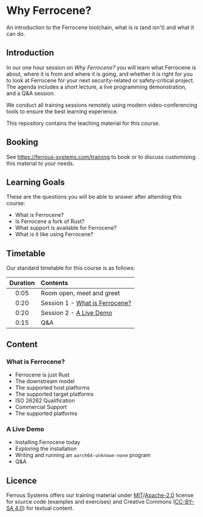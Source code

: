 # Why Ferrocene?

An introduction to the Ferrocene toolchain, what is is (and isn't) and what it
can do.

## Introduction

In our one hour session on _Why Ferrocene?_ you will learn what Ferrocene is
about, where it is from and where it is going, and whether it is right for you
to look at Ferrocene for your next security-related or safety-critical project.
The agenda includes a short lecture, a live programming demonstration, and a
Q&A session.

We conduct all training sessions remotely using modern video-conferencing tools
to ensure the best learning experience.

This repository contains the teaching material for this course.

## Booking

See <https://ferrous-systems.com/training> to book or to discuss customising
this material to your needs.

## Learning Goals

These are the questions you will be able to answer after attending this course:

- What is Ferrocene?
- Is Ferrocene a fork of Rust?
- What support is available for Ferrocene?
- What is it like using Ferrocene?

## Timetable

Our standard timetable for this course is as follows:

| Duration | Contents                                             |
| :------: | :--------------------------------------------------- |
|   0:05   | Room open, meet and greet                            |
|   0:20   | Session 1 - [What is Ferrocene?](#what-is-ferrocene) |
|   0:20   | Session 2 - [A Live Demo](#a-live-demo)              |
|   0:15   | Q&A                                                  |

## Content

### What is Ferrocene?

- Ferrocene is just Rust
- The downstream model
- The supported host platforms
- The supported target platforms
- ISO 26262 Qualification
- Commercial Support
- The supported platforms

### A Live Demo

- Installing Ferrocene today
- Exploring the installation
- Writing and running an `aarch64-unknown-none` program
- Q&A

## Licence

Ferrous Systems offers our training material under
[MIT](./LICENSE-MIT)/[Apache-2.0](./LICENSE-APACHE) license for source code
(examples and exercises) and Creative Commons ([CC-BY-SA
4.0](https://creativecommons.org/licenses/by-sa/4.0/)) for textual content.
